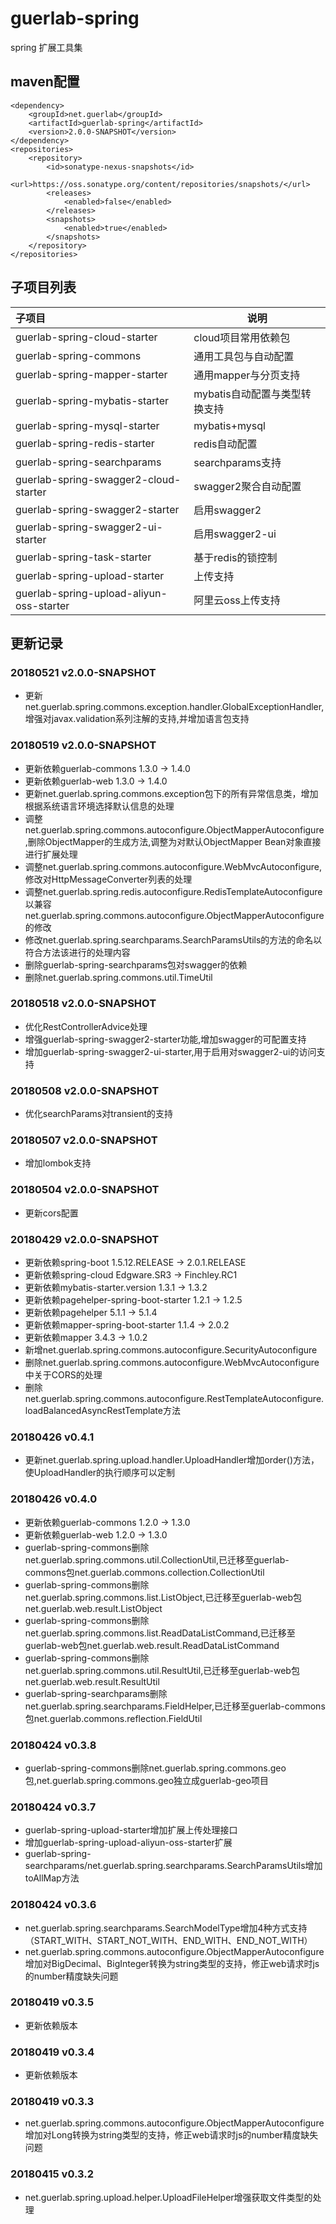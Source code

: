 # guerlab-spring

spring 扩展工具集

## maven配置

```
<dependency>
	<groupId>net.guerlab</groupId>
	<artifactId>guerlab-spring</artifactId>
	<version>2.0.0-SNAPSHOT</version>
</dependency>
<repositories>
	<repository>
		<id>sonatype-nexus-snapshots</id>
		<url>https://oss.sonatype.org/content/repositories/snapshots/</url>
		<releases>
			<enabled>false</enabled>
		</releases>
		<snapshots>
			<enabled>true</enabled>
		</snapshots>
	</repository>
</repositories>
```

## 子项目列表

|子项目|说明|
|:--|--|
|guerlab-spring-cloud-starter|cloud项目常用依赖包|
|guerlab-spring-commons|通用工具包与自动配置|
|guerlab-spring-mapper-starter|通用mapper与分页支持|
|guerlab-spring-mybatis-starter|mybatis自动配置与类型转换支持|
|guerlab-spring-mysql-starter|mybatis+mysql|
|guerlab-spring-redis-starter|redis自动配置|
|guerlab-spring-searchparams|searchparams支持|
|guerlab-spring-swagger2-cloud-starter|swagger2聚合自动配置|
|guerlab-spring-swagger2-starter|启用swagger2|
|guerlab-spring-swagger2-ui-starter|启用swagger2-ui|
|guerlab-spring-task-starter|基于redis的锁控制|
|guerlab-spring-upload-starter|上传支持|
|guerlab-spring-upload-aliyun-oss-starter|阿里云oss上传支持|

## 更新记录

### 20180521 v2.0.0-SNAPSHOT

- 更新net.guerlab.spring.commons.exception.handler.GlobalExceptionHandler,增强对javax.validation系列注解的支持,并增加语言包支持

### 20180519 v2.0.0-SNAPSHOT

- 更新依赖guerlab-commons 1.3.0 -> 1.4.0
- 更新依赖guerlab-web 1.3.0 -> 1.4.0
- 更新net.guerlab.spring.commons.exception包下的所有异常信息类，增加根据系统语言环境选择默认信息的处理
- 调整net.guerlab.spring.commons.autoconfigure.ObjectMapperAutoconfigure,删除ObjectMapper的生成方法,调整为对默认ObjectMapper Bean对象直接进行扩展处理
- 调整net.guerlab.spring.commons.autoconfigure.WebMvcAutoconfigure,修改对HttpMessageConverter列表的处理
- 调整net.guerlab.spring.redis.autoconfigure.RedisTemplateAutoconfigure以兼容net.guerlab.spring.commons.autoconfigure.ObjectMapperAutoconfigure的修改
- 修改net.guerlab.spring.searchparams.SearchParamsUtils的方法的命名以符合方法该进行的处理内容
- 删除guerlab-spring-searchparams包对swagger的依赖
- 删除net.guerlab.spring.commons.util.TimeUtil

### 20180518 v2.0.0-SNAPSHOT

- 优化RestControllerAdvice处理
- 增强guerlab-spring-swagger2-starter功能,增加swagger的可配置支持
- 增加guerlab-spring-swagger2-ui-starter,用于启用对swagger2-ui的访问支持

### 20180508 v2.0.0-SNAPSHOT

- 优化searchParams对transient的支持

### 20180507 v2.0.0-SNAPSHOT

- 增加lombok支持

### 20180504 v2.0.0-SNAPSHOT

- 更新cors配置

### 20180429 v2.0.0-SNAPSHOT

- 更新依赖spring-boot 1.5.12.RELEASE -> 2.0.1.RELEASE
- 更新依赖spring-cloud Edgware.SR3 -> Finchley.RC1
- 更新依赖mybatis-starter.version 1.3.1 -> 1.3.2
- 更新依赖pagehelper-spring-boot-starter 1.2.1 -> 1.2.5
- 更新依赖pagehelper 5.1.1 -> 5.1.4
- 更新依赖mapper-spring-boot-starter 1.1.4 -> 2.0.2
- 更新依赖mapper 3.4.3 -> 1.0.2
- 新增net.guerlab.spring.commons.autoconfigure.SecurityAutoconfigure
- 删除net.guerlab.spring.commons.autoconfigure.WebMvcAutoconfigure中关于CORS的处理
- 删除net.guerlab.spring.commons.autoconfigure.RestTemplateAutoconfigure.loadBalancedAsyncRestTemplate方法

### 20180426 v0.4.1

- 更新net.guerlab.spring.upload.handler.UploadHandler增加order()方法，使UploadHandler的执行顺序可以定制

### 20180426 v0.4.0

- 更新依赖guerlab-commons 1.2.0 -> 1.3.0
- 更新依赖guerlab-web 1.2.0 -> 1.3.0
- guerlab-spring-commons删除net.guerlab.spring.commons.util.CollectionUtil,已迁移至guerlab-commons包net.guerlab.commons.collection.CollectionUtil
- guerlab-spring-commons删除net.guerlab.spring.commons.list.ListObject,已迁移至guerlab-web包net.guerlab.web.result.ListObject
- guerlab-spring-commons删除net.guerlab.spring.commons.list.ReadDataListCommand,已迁移至guerlab-web包net.guerlab.web.result.ReadDataListCommand
- guerlab-spring-commons删除net.guerlab.spring.commons.util.ResultUtil,已迁移至guerlab-web包net.guerlab.web.result.ResultUtil
- guerlab-spring-searchparams删除net.guerlab.spring.searchparams.FieldHelper,已迁移至guerlab-commons包net.guerlab.commons.reflection.FieldUtil

### 20180424 v0.3.8

- guerlab-spring-commons删除net.guerlab.spring.commons.geo包,net.guerlab.spring.commons.geo独立成guerlab-geo项目

### 20180424 v0.3.7

- guerlab-spring-upload-starter增加扩展上传处理接口
- 增加guerlab-spring-upload-aliyun-oss-starter扩展
- guerlab-spring-searchparams/net.guerlab.spring.searchparams.SearchParamsUtils增加toAllMap方法

### 20180424 v0.3.6

- net.guerlab.spring.searchparams.SearchModelType增加4种方式支持（START_WITH、START_NOT_WITH、END_WITH、END_NOT_WITH）
- net.guerlab.spring.commons.autoconfigure.ObjectMapperAutoconfigure增加对BigDecimal、BigInteger转换为string类型的支持，修正web请求时js的number精度缺失问题

### 20180419 v0.3.5

-  更新依赖版本

### 20180419 v0.3.4

-  更新依赖版本

### 20180419 v0.3.3

- net.guerlab.spring.commons.autoconfigure.ObjectMapperAutoconfigure增加对Long转换为string类型的支持，修正web请求时js的number精度缺失问题

### 20180415 v0.3.2

- net.guerlab.spring.upload.helper.UploadFileHelper增强获取文件类型的处理